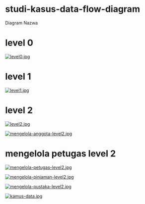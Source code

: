 # studi-kasus-data-flow-diagram

Diagram Nazwa

# level 0
[![level0.jpg](https://i.postimg.cc/PrbCJnkw/level0.jpg)](https://postimg.cc/D8ZvpD0v)

# level 1
[![level1.jpg](https://i.postimg.cc/jSNZL5Sh/level1.jpg)](https://postimg.cc/ZWbrQJ39)

# level 2
[![level2.jpg](https://i.postimg.cc/k4hxj354/level2.jpg)](https://postimg.cc/sQ7QXL7d)


[![mengelola-anggota-level2.jpg](https://i.postimg.cc/15FdbPNb/mengelola-anggota-level2.jpg)](https://postimg.cc/8j1wr24b)

# mengelola petugas level 2
[![mengelola-petugas-level2.jpg](https://i.postimg.cc/nVjSQZTM/mengelola-petugas-level2.jpg)](https://postimg.cc/Jt859ffW)


[![mengelola-pinjaman-level2.jpg](https://i.postimg.cc/JhYKGdkb/mengelola-pinjaman-level2.jpg)](https://postimg.cc/Y4gQPR89)


[![mengelola-pustaka-level2.jpg](https://i.postimg.cc/Yq8FrLgF/mengelola-pustaka-level2.jpg)](https://postimg.cc/dLk3n15Q)

[![kamus-data.jpg](https://i.postimg.cc/VvgJk2Sw/kamus-data.jpg)](https://postimg.cc/4HKf8Lb2)
